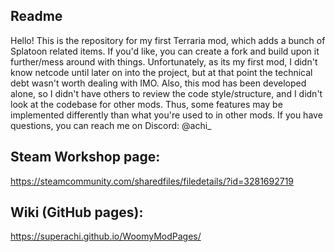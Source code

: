 ## Readme
Hello! This is the repository for my first Terraria mod, which adds a bunch of Splatoon related items.
If you'd like, you can create a fork and build upon it further/mess around with things.
Unfortunately, as its my first mod, I didn't know netcode until later on into the project, but at that point the technical debt wasn't worth dealing with IMO.
Also, this mod has been developed alone, so I didn't have others to review the code style/structure, and I didn't look at the codebase for other mods.
Thus, some features may be implemented differently than what you're used to in other mods.
If you have questions, you can reach me on Discord: @achi_

## Steam Workshop page:
https://steamcommunity.com/sharedfiles/filedetails/?id=3281692719

## Wiki (GitHub pages):
https://superachi.github.io/WoomyModPages/
